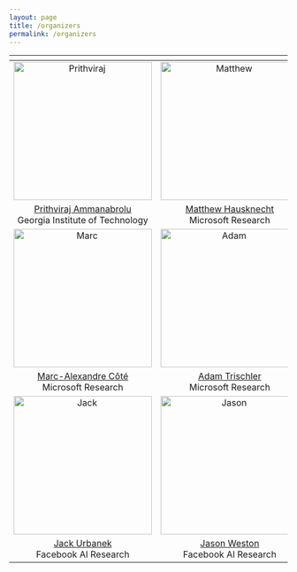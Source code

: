 ```yaml
---
layout: page
title: /organizers
permalink: /organizers
---
```

<img width="300"/>| <img width="300"/> |<img width="300"/> |
:---------------:|:---------------:|:-------------:
<img src="https://wordplay-workshop.github.io/img/raj.jpg" alt="Prithviraj" width="250"/>|  <img src="https://wordplay-workshop.github.io/img/matthew.png" alt="Matthew" width="250"/> |  <img src="https://wordplay-workshop.github.io/img/eric.jpg" alt="Eric" width="250"/> |
[Prithviraj Ammanabrolu](http://prithvirajva.com)<br>Georgia Institute of Technology | [Matthew Hausknecht](https://www.microsoft.com/en-us/research/people/mahauskn/)<br>Microsoft Research | [Xingdi Yuan](https://xingdi-eric-yuan.github.io/)<br>Microsoft Research
<img src="https://wordplay-workshop.github.io/img/marc.jpg" alt="Marc" width="250"/>|  <img src="https://wordplay-workshop.github.io/img/adam.jpg" alt="Adam" width="250"/> |  <img src="https://wordplay-workshop.github.io/img/kory.jpg" alt="Kory" width="250"/> |
[Marc-Alexandre Côté](https://www.microsoft.com/en-us/research/people/macote/)<br>Microsoft Research | [Adam Trischler](https://www.microsoft.com/en-us/research/people/adtrisch/)<br>Microsoft Research | [Kory Mathewson](https://korymathewson.com/)<br>DeepMind
<img src="https://wordplay-workshop.github.io/img/jack.jpg" alt="Jack" width="250"/>|  <img src="https://wordplay-workshop.github.io/img/jason.jpg" alt="Jason" width="250"/> |  <img src="https://wordplay-workshop.github.io/img/mark.png" alt="Mark" width="250"/> |
[Jack Urbanek](https://ai.facebook.com/people/jack-urbanek/)<br>Facebook AI Research | [Jason Weston](https://www.thespermwhale.com/jaseweston/)<br>Facebook AI Research | [Mark O. Riedl](https://eilab.gatech.edu/mark-riedl)<br>Georgia Institute of Technology
